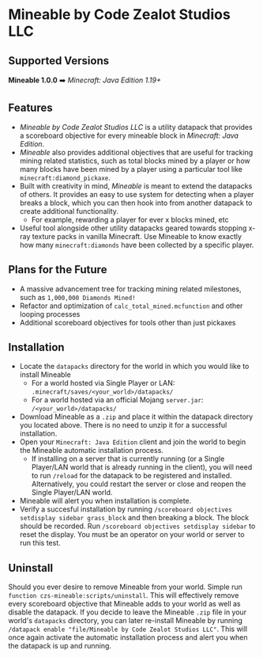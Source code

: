 # Mineable by Code Zealot Studios LLC
## Supported Versions
**Mineable 1.0.0** ➡️ *Minecraft: Java Edition 1.19+*
## Features
- *Mineable by Code Zealot Studios LLC* is a utility datapack that provides a scoreboard objective for every mineable block in *Minecraft: Java Edition*.
- *Mineable* also provides additional objectives that are useful for tracking mining related statistics, such as total blocks mined by a player or how many blocks have been mined by a player using a particular tool like `minecraft:diamond_pickaxe`.
- Built with creativity in mind, *Mineable* is meant to extend the datapacks of others. It provides an easy to use system for detecting when a player breaks a block, which you can then hook into from another datapack to create additional functionality.
    - For example, rewarding a player for ever x blocks mined, etc
- Useful tool alongside other utility datapacks geared towards stopping x-ray texture packs in vanilla Minecraft. Use Mineable to know exactly how many `minecraft:diamonds` have been collected by a specific player.
## Plans for the Future
- A massive advancement tree for tracking mining related milestones, such as `1,000,000 Diamonds Mined!`
- Refactor and optimization of `calc_total_mined.mcfunction` and other looping processes
- Additional scoreboard objectives for tools other than just pickaxes

## Installation
- Locate the `datapacks` directory for the world in which you would like to install Mineable
    - For a world hosted via Single Player or LAN: `.minecraft/saves/<your_world>/datapacks/`
    - For a world hosted via an official Mojang `server.jar`: `/<your_world>/datapacks/`
- Download Mineable as a `.zip` and place it within the datapack directory you located above. There is no need to unzip it for a successful installation.
- Open your `Minecraft: Java Edition` client and join the world to begin the Mineable automatic installation process.
    - If installing on a server that is currently running (or a Single Player/LAN world that is already running in the client), you will need to run `/reload` for the datapack to be registered and installed. Alternatively, you could restart the server or close and reopen the Single Player/LAN world.
- Mineable will alert you when installation is complete.
- Verify a succesful installation by running `/scoreboard objectives setdisplay sidebar grass_block` and then breaking a block. The block should be recorded. Run `/scoreboard objectives setdisplay sidebar` to reset the display. You must be an operator on your world or server to run this test.
## Uninstall
Should you ever desire to remove Mineable from your world. Simple run `function czs-mineable:scripts/uninstall`. This will effectively remove every scoreboard objective that Mineable adds to your world as well as disable the datapack. If you decide to leave the Mineable `.zip` file in your world's `datapacks` directory, you can later re-install Mineable by running `/datapack enable "file/Mineable by Code Zealot Studios LLC"`. This will once again activate the automatic installation process and alert you when the datapack is up and running.
